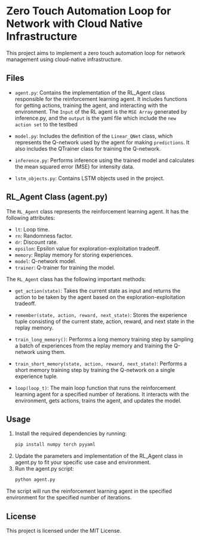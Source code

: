 # Zero Touch Automation Loop for Network with Cloud Native Infrastructure

This project aims to implement a zero touch automation loop for network management using cloud-native infrastructure.

## Files

- `agent.py`: Contains the implementation of the RL_Agent class responsible for the reinforcement learning agent. It includes functions for getting actions, training the agent, and interacting with the environment.
              The `Input` of the RL agent is the `MSE Array` generated by inference.py, and the `output` is the yaml file which include the `new action set` to the testbed

- `model.py`: Includes the definition of the `Linear_QNet` class, which represents the Q-network used by the agent for making `predictions`. It also includes the QTrainer class for training the Q-network.

- `inference.py`: Performs inference using the trained model and calculates the mean squared error (MSE) for intensity data.

- `lstm_objects.py`: Contains LSTM objects used in the project.

## RL_Agent Class (agent.py)

The `RL_Agent` class represents the reinforcement learning agent. It has the following attributes:

- `lt`: Loop time.
- `rn`: Randomness factor.
- `dr`: Discount rate.
- `epsilon`: Epsilon value for exploration-exploitation tradeoff.
- `memory`: Replay memory for storing experiences.
- `model`: Q-network model.
- `trainer`: Q-trainer for training the model.

The `RL_Agent` class has the following important methods:

- `get_action(state)`: Takes the current state as input and returns the action to be taken by the agent based on the exploration-exploitation tradeoff.

- `remember(state, action, reward, next_state)`: Stores the experience tuple consisting of the current state, action, reward, and next state in the replay memory.

- `train_long_memory()`: Performs a long memory training step by sampling a batch of experiences from the replay memory and training the Q-network using them.

- `train_short_memory(state, action, reward, next_state)`: Performs a short memory training step by training the Q-network on a single experience tuple.

- `loop(loop_t)`: The main loop function that runs the reinforcement learning agent for a specified number of iterations. It interacts with the environment, gets actions, trains the agent, and updates the model.

## Usage

1. Install the required dependencies by running:
   ```bash
   pip install numpy torch pyyaml
2. Update the parameters and implementation of the RL_Agent class in agent.py to fit your specific use case and environment.
3. Run the agent.py script:
    ```bash
    python agent.py
The script will run the reinforcement learning agent in the specified environment for the specified number of iterations.

## License
This project is licensed under the MIT License.